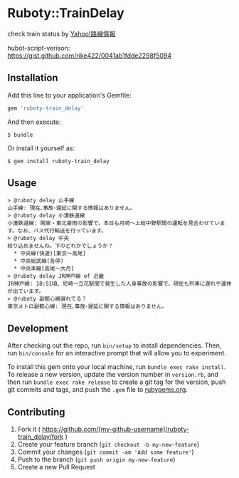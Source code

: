 # Ruboty::TrainDelay

check train status by [Yahoo!路線情報](http://transit.yahoo.co.jp/traininfo/top)

hubot-script-verison: https://gist.github.com/rike422/0041ab1fdde2298f5094
## Installation

Add this line to your application's Gemfile:

```ruby
gem 'ruboty-train_delay'
```

And then execute:

    $ bundle

Or install it yourself as:

    $ gem install ruboty-train_delay

## Usage

```
> @ruboty delay 山手線
山手線: 現在､事故･遅延に関する情報はありません。
> @ruboty delay 小湊鉄道線
小湊鉄道線: 関東・東北豪雨の影響で、本日も月崎～上総中野駅間の運転を見合わせています。なお、バス代行輸送を行っています。
> @ruboty delay 中央
絞り込めませんね。下のどれかでしょうか？
  * 中央線(快速)[東京～高尾]
  * 中央総武線(各停)
  * 中央本線[高尾～大月]
> @ruboty delay JR神戸線 of 近畿
JR神戸線: 18:51頃、尼崎～立花駅間で発生した人身事故の影響で、現在も列車に遅れや運休が出ています。
> @ruboty 副都心線遅れてる？
東京メトロ副都心線: 現在､事故･遅延に関する情報はありません。
```

## Development

After checking out the repo, run `bin/setup` to install dependencies. Then, run `bin/console` for an interactive prompt that will allow you to experiment.

To install this gem onto your local machine, run `bundle exec rake install`. To release a new version, update the version number in `version.rb`, and then run `bundle exec rake release` to create a git tag for the version, push git commits and tags, and push the `.gem` file to [rubygems.org](https://rubygems.org).

## Contributing

1. Fork it ( https://github.com/[my-github-username]/ruboty-train_delay/fork )
2. Create your feature branch (`git checkout -b my-new-feature`)
3. Commit your changes (`git commit -am 'Add some feature'`)
4. Push to the branch (`git push origin my-new-feature`)
5. Create a new Pull Request
